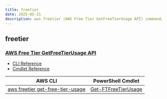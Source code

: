 ```yaml
---
title: freetier
date: 2025-05-21
description: aws freetier (AWS Free Tier GetFreeTierUsage API) command/cmdlet list.
---
```


## freetier

### [AWS Free Tier GetFreeTierUsage API](https://aws.amazon.com/aws-cost-management/)

* [CLI Reference](https://awscli.amazonaws.com/v2/documentation/api/latest/reference/freetier/index.html)
* [Cmdlet Reference](https://docs.aws.amazon.com/powershell/latest/reference/items/FreeTier_cmdlets.html)

|AWS CLI|PowerShell Cmdlet|
|----|----|
|[aws freetier get-free-tier-usage](https://awscli.amazonaws.com/v2/documentation/api/latest/reference/freetier/get-free-tier-usage.html)|[Get-FTFreeTierUsage](https://docs.aws.amazon.com/powershell/latest/reference/items/Get-FTFreeTierUsage.html)|

